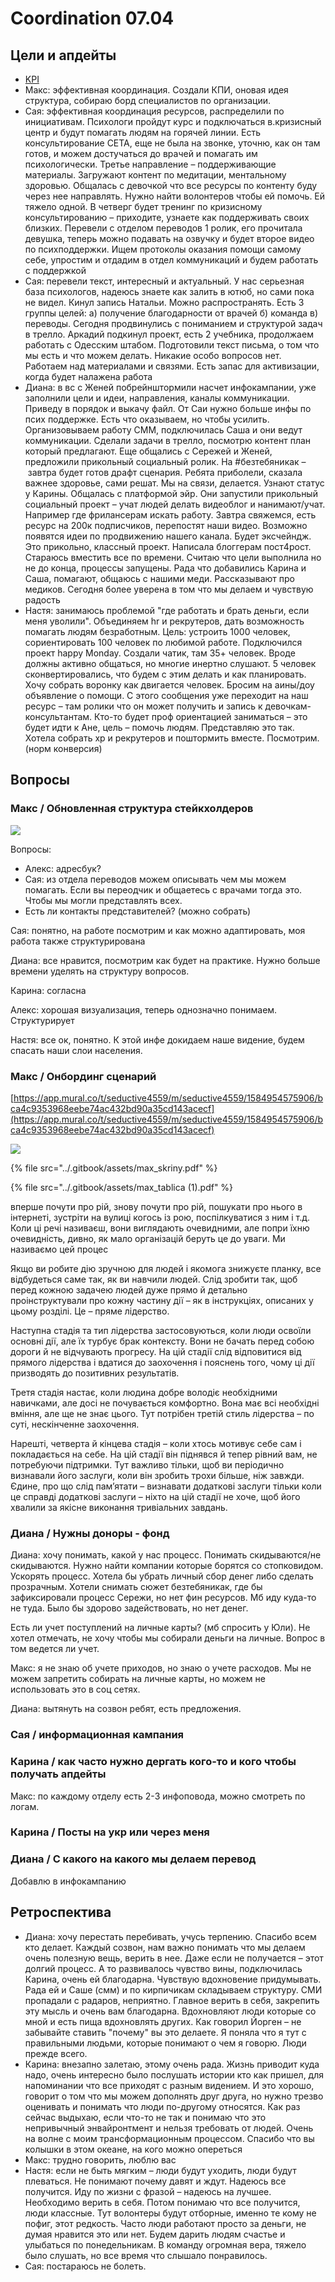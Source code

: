 # Coordination 07.04

## Цели и апдейты

* [KPI](https://docs.google.com/spreadsheets/d/1qxu6R_ToVvPUXK439pKcS8pDluyzr6lt5AjGpI-F8wY/edit#gid=0)
* Макс: эффективная координация. Создали КПИ, оновая идея структура, собираю борд специалистов по организации.
* Сая: эффективная координация ресурсов, распределили по инициативам. Психологи пройдут курс и подключаться в.кризисный центр и будут помагать людям на горячей линии. Есть консультирование СЕТА, еще не была на звонке, уточню, как он там готов, и можем достучаться до врачей и помагать им психологически. Третье направление – поддерживающие материалы. Загружают контент по медитации, ментальному здоровью. Общалась с девочкой что все ресурсы по контенту буду через нее направлять. Нужно найти волонтеров чтобы ей помочь. Ей тяжело одной. В четверг будет тренинг по кризисному консультированию – приходите, узнаете как поддерживать своих близких. Перевели с отделом переводов 1 ролик, его прочитала девушка, теперь можно подавать на озвучку и будет второе видео по психподдержки. Ищем протоколы оказания помощи самому себе, упростим и отдадим в отдел коммуникаций и будем работать с поддержкой
* Сая: перевели текст, интересный и актуальный. У нас серьезная база психологов, надеюсь знаете как залить в ютюб, но сами пока не видел. Кинул запись Натальи. Можно распространять. Есть 3 группы целей: а\) получение благодарности от врачей б\) команда в\) переводы. Сегодня продвинулись с пониманием и структурой задач в трелло. Аркадий подкинул проект, есть 2 учебника, продолжаем работать с Одесским штабом. Подготовили текст письма, о том что мы есть и что можем делать. Никакие особо вопросов нет. Работаем над материалами и связями. Есть запас для активизации, когда будет налажена работа
* Диана: в вс с Женей побрейнштормили насчет инфокампании, уже заполнили цели и идеи, направления, каналы коммуникации. Приведу в порядок и выкачу файл. От Саи нужно больше инфы по псих поддержке. Есть что оказываем, но чтобы усилить. Организовываем работу СММ, подключилась Саша и они ведут коммуникации. Сделали задачи в трелло, посмотрю контент план который предлагают. Еще общались с Сережей и Женей, предложили прикольный социальный ролик. На \#безтебяникак – завтра будет готов драфт сценария. Ребята приболели, сказала важнее здоровье, сами решат. Мы на связи, делается. Узнают статус у Карины. Общалась с платформой эйр. Они запустили прикольный социальный проект – учат людей делать видеоблог и нанимают/учат. Например где фрилансерам искать работу. Завтра свяжемся, есть ресурс на 200к подписчиков, перепостят наши видео. Возможно появятся идеи по продвижению нашего канала. Будет эксчейндж. Это прикольно, классный проект. Написала блоггерам пост4рост. Стараюсь вместить все по времени. Считаю что цели выполнила но не до конца, процессы запущены. Рада что добавились Карина и Саша, помагают, общаюсь с нашими меди. Рассказывают про медиков. Сегодня более уверена в том что мы делаем и чувствую радость
* Настя: занимаюсь проблемой "где работать и брать деньги, если меня уволили". Объединяем hr и рекрутеров, дать возможность помагать людям безработным. Цель: устроить 1000 человек, сориентировать 100 человек по любимой работе. Подключился проект happy Monday. Создали чатик, там 35+ человек. Вроде должны активно общаться, но многие инертно слушают. 5 человек сконвертировались, что будем с этим делать и как планировать. Хочу собрать воронку как двигается человек. Бросим на аины/доу объявление о помощи. С этого сообщения уже переходит на наш ресурс – там ролики что он может получить и запись к девочкам-консультантам. Кто-то будет проф ориентацией заниматься – это будет идти к Ане, цель – помочь людям. Представляю это так. Хотела собрать хр и рекрутеров и поштормить вместе. Посмотрим. \(норм конверсия\)

## Вопросы

### Макс / Обновленная структура стейкхолдеров

![](../.gitbook/assets/image%20%2812%29.png)

Вопросы:

* Алекс: адресбук?
* Сая: из отдела переводов можем описывать чем мы можем помагать. Если вы переодчик и общаетесь с врачами тогда это. Чтобы мы могли представлять всех. 
* Есть ли контакты представителей? \(можно собрать\)

Сая: понятно, на работе посмотрим и как можно адаптировать, моя работа также структурирована

Диана: все нравится, посмотрим как будет на практике. Нужно больше времени уделять на структуру вопросов.

Карина: согласна

Алекс: хорошая визуализация, теперь однозначно понимаем. Структурирует

Настя: все ок, понятно. К этой инфе докидаем наше видение, будем спасать наши слои населения. 

### Макс / Онбординг сценарий

[https://app.mural.co/t/seductive4559/m/seductive4559/1584954575906/bca4c9353968eebe74ac432bd90a35cd143acecf](https://app.mural.co/t/seductive4559/m/seductive4559/1584954575906/bca4c9353968eebe74ac432bd90a35cd143acecf)

![](../.gitbook/assets/image%20%283%29.png)

{% file src="../.gitbook/assets/max\_skriny.pdf" %}

{% file src="../.gitbook/assets/max\_tablica \(1\).pdf" %}

вперше почути про рій, знову почути про рій, пошукати про нього в інтернеті, зустріти на вулиці когось із рою, поспілкуватися з ним і т.д. Коли ці речі називаєш, вони виглядають очевидними, але попри їхню очевидність, дивно, як мало організацій беруть це до уваги. Ми називаємо цей процес

Якщо ви робите дію зручною для людей і якомога знижуєте планку, все відбудеться саме так, як ви навчили людей. Слід зробити так, щоб перед кожною задачею людей дуже прямо й детально проінструктували про кожну частину дії – як в інструкціях, описаних у цьому розділі. Це – пряме лідерство.

Наступна стадія та тип лідерства застосовуються, коли люди освоїли основні дії, але їх турбує брак контексту. Вони не бачать перед собою дороги й не відчувають прогресу. На цій стадії слід відповитися від прямого лідерства і вдатися до заохочення і пояснень того, чому ці дії призводять до позитивних результатів.

Третя стадія настає, коли людина добре володіє необхідними навичками, але досі не почувається комфортно. Вона має всі необхідні вміння, але ще не знає цього. Тут потрібен третій стиль лідерства – по суті, нескінченне заохочення.

Нарешті, четверта й кінцева стадія – коли хтось мотивує себе сам і покладається на себе. На цій стадії він піднявся й тепер рівний вам, не потребуючи підтримки. Тут важливо тільки, щоб ви періодично визнавали його заслуги, коли він зробить трохи більше, ніж завжди. Єдине, про що слід пам’ятати – визнавати додаткові заслуги тільки коли це справді додаткові заслуги – ніхто на цій стадії не хоче, щоб його хвалили за якісне виконання тривіальних завдань.

### Диана / Нужны доноры - фонд

Диана: хочу понимать, какой у нас процесс. Понимать скидываются/не скидываются. Нужно найти компании которые борятся со стопковидом. Ускорять процесс. Хотела бы убрать личный сбор денег либо сделать прозрачным. Хотели снимать сюжет безтебяникак, где бы зафиксировали процесс Сережи, но нет фин ресурсов. Мб иду куда-то не туда. Было бы здорово задействовать, но нет денег. 

Есть ли учет поступлений на личные карты? \(мб спросить у Юли\). Не хотел отмечать, не хочу чтобы мы собирали деньги на личные. Вопрос в том ведется ли учет.

Макс: я не знаю об учете приходов, но знаю о учете расходов. Мы не можем запретить собирать на личные карты, но можем не использовать это в соц сетях. 

Диана: вытянуть на созвон ребят, есть предложения.

### Сая / информационная кампания

### Карина / как часто нужно дергать кого-то и кого чтобы получать апдейты

Макс: по каждому отделу есть 2-3 инфоповода, можно смотреть по логам.

### Карина / Посты на укр или через меня

### Диана / С какого на какого мы делаем перевод

Добавлю в инфокампанию

## Ретроспектива

* Диана: хочу перестать перебивать, учусь терпению. Спасибо всем кто делает. Каждый созвон, нам важно понимать что мы делаем очень полезную вещь, верить в нее. Даже если не получается – этот долгий процесс. А то развивалось чувство вины, подключилась Карина, очень ей благодарна. Чувствую вдохновение придумывать. Рада ей и Саше \(смм\) и по кирпичикам складываем структуру. СМИ пропадали с радаров, неприятно. Главное верить в себя, закрепить эту мысль и очень вам благодарна. Вдохновляют люди которые со мной и есть пища вдохновлять других. Как говорил Йорген – не забывайте ставить "почему" вы это делаете. Я поняла что я тут с правильными людьми, которые понимают о чем я говорю. Люди прежде всего.
* Карина: внезапно залетаю, этому очень рада. Жизнь приводит куда надо, очень интересно было послушать истории кто как пришел, для напоминании что все приходят с разным видением. И это хорошо, говорит о том что мы можем дополнять друг друга, но нужно трезво оценивать и понимать что люди по-другому относятся.  Как раз сейчас выдыхаю, если что-то не так и понимаю что это непривычный энвайронтмент и нельзя требовать от людей. Очень на волне с моим трансформационным процессом. Спасибо что вы колышки в этом океане, на кого можно опереться
* Макс: трудно говорить, люблю вас
* Настя: если не быть мягким – люди будут уходить, люди будут плеваться. Не понимают почему давят и ждут. Надеюсь все получится. Иду по жизни с фразой – надеюсь на лучшее. Необходимо верить в себя. Потом понимаю что все получится, люди классные. Тут волонтеры будут отборные, именно те кому не пофиг, этот редкость. Часто люди работают просто за деньги, не думая нравится это или нет. Будем дарить людям счастье и улыбаться по понедельникам. В команду огромная вера, тяжело было слушать, но все время что слышало понравилось. 
* Сая: постараюсь не болеть.


